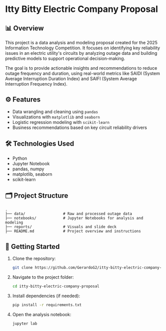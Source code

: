 # Itty Bitty Electric Company Proposal

## 📊 Overview

This project is a data analysis and modeling proposal created for the 2025 Information Technology Competition. It focuses on identifying key reliability issues in an electric utility's circuits by analyzing outage data and building predictive models to support operational decision-making.

The goal is to provide actionable insights and recommendations to reduce outage frequency and duration, using real-world metrics like SAIDI (System Average Interruption Duration Index) and SAIFI (System Average Interruption Frequency Index).

## ⚙️ Features

- Data wrangling and cleaning using `pandas`
- Visualizations with `matplotlib` and `seaborn`
- Logistic regression modeling with `scikit-learn`
- Business recommendations based on key circuit reliability drivers

## 🛠️ Technologies Used

- Python  
- Jupyter Notebook  
- pandas, numpy  
- matplotlib, seaborn  
- scikit-learn

## 🗂️ Project Structure

```
.
├── data/                 # Raw and processed outage data
├── notebooks/            # Jupyter Notebooks for analysis and modeling
├── reports/              # Visuals and slide deck
├── README.md             # Project overview and instructions
```

## 🚀 Getting Started

1. Clone the repository:
   ```bash
   git clone https://github.com/GerardoG2/itty-bitty-electric-company-proposal.git
   ```

2. Navigate to the project folder:
   ```bash
   cd itty-bitty-electric-company-proposal
   ```

3. Install dependencies (if needed):
   ```bash
   pip install -r requirements.txt
   ```

4. Open the analysis notebook:
   ```bash
   jupyter lab
   ```

